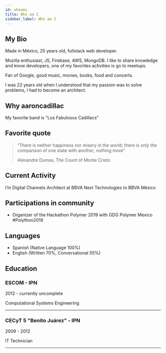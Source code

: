 ```yaml
---
id: whoami
title: Who am I
sidebar_label: Who am I
---
```

## My Bio

Made in México, 25 years old, fullstack web developer.

Mozilla enthusiast, JS, Firebase, AWS, MongoDB. I like to share knowledge and know developers, one of my favorites activities is go to meetups.

Fan of Google, good music, movies, books, food and concerts.

I was 22 years old when I understood that my passion was to solve problems, I had to become an architect.

## Why aaroncadillac

My favorite band is "Los Fabulosos Cadillacs"

## Favorite quote

> “There is neither happiness nor misery in the world; there is only the comparison of one state with another, nothing more”
>
> Alexandre Dumas, The Count of Monte Cristo

## Current Activity

I’m Digital Channels Architect at BBVA Next Technologies to BBVA México

## Participations in community

- Organizer of the Hackathon Polymer 2019 with GDG Polymer Mexico #Polython2019
  
## Languages

- Spanish (Native Language 100%)
- English (Written 70%, Conversational 55%)

## Education

### ESCOM - IPN

2012 - currently uncomplete

Computational Systems Engineering

---

### CECyT 5 "Benito Juárez" - IPN

2009 - 2012

IT Technician

---
